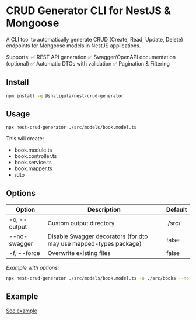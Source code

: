 # CRUD Generator CLI for NestJS & Mongoose

A CLI tool to automatically generate CRUD (Create, Read, Update, Delete) endpoints for Mongoose models in NestJS applications.

Supports:
✅ REST API generation
✅ Swagger/OpenAPI documentation (optional)
✅ Automatic DTOs with validation
✅ Pagination & Filtering

## Install

```bash
npm install -g @shaligula/nest-crud-generator
```

## Usage

```bash
npx nest-crud-generator ./src/models/book.model.ts
```

This will create:

- book.module.ts
- book.controller.ts
- book.service.ts
- book.mapper.ts
- /dto

## Options

| Option | Description | Default |
|--------|-------------|---------|
| -o, --output <dir> | Custom output directory | ./src/<modelName> |
| --no-swagger | Disable Swagger decorators (for dto may use mapped-types package) | false |
| -f, --force | Overwrite existing files | false |

*Example with options:*

```bash
npx nest-crud-generator ./src/models/book.model.ts -o ./src/books --no-swagger -f
```

## Example

[See example](https://github.com/Shaligula/nest-crud-generator/tree/master/example)
